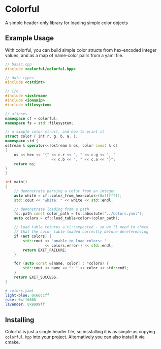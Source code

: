 # Colorful

A simple header-only library for loading simple color objects

## Example Usage

With colorful, you can build simple color structs from hex-encoded integer
values, and as a map of name-color pairs from a yaml file.

```cpp
// basic.cpp
#include <colorful/colorful.hpp>

// data types
#include <cstdint>

// i/o
#include <iostream>
#include <iomanip>
#include <filesystem>

// aliases
namespace cf = colorful;
namespace fs = std::filesystem;

// a simple color struct, and how to print it
struct color { int r, g, b, a; };
namespace std {
ostream & operator<<(ostream & os, color const & c)
{
    os << hex << "{" << c.r << ", " << c.g << ", "
                     << c.b << ", " << c.a << "}";
    return os;
}
}

int main()
{
    // demonstrate parsing a color from an integer
    auto white = cf::color_from_hex<color>(0xffffff);
    std::cout << "white: " << white << std::endl;

    // demonstrate loading from a path
    fs::path const color_path = fs::absolute("../colors.yaml");
    auto colors = cf::load_table<color>(color_path);

    // load_table returns a tl::expected - so we'll need to check
    // that the color table loaded correctly before dereferencing
    if (not colors) {
        std::cout << "unable to load colors: "
                  << colors.error() << std::endl;
        return EXIT_FAILURE;
    }

    for (auto const &[name, color] : *colors) {
        std::cout << name << ": " << color << std::endl;
    }
    return EXIT_SUCCESS;
}
```

```yaml
# colors.yaml
light-blue: 0x66ccff
rose: 0xff6666
lavender: 0x9999ff
```

## Installing

Colorful is just a single header file, so insstalling it is as simple
as copying `colorful.hpp` into your project. Alternatively you can
also install it via cmake.

